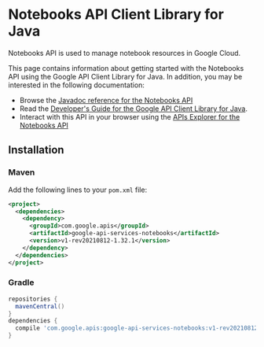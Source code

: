 # Notebooks API Client Library for Java

Notebooks API is used to manage notebook resources in Google Cloud.

This page contains information about getting started with the Notebooks API
using the Google API Client Library for Java. In addition, you may be interested
in the following documentation:

* Browse the [Javadoc reference for the Notebooks API][javadoc]
* Read the [Developer's Guide for the Google API Client Library for Java][google-api-client].
* Interact with this API in your browser using the [APIs Explorer for the Notebooks API][api-explorer]

## Installation

### Maven

Add the following lines to your `pom.xml` file:

```xml
<project>
  <dependencies>
    <dependency>
      <groupId>com.google.apis</groupId>
      <artifactId>google-api-services-notebooks</artifactId>
      <version>v1-rev20210812-1.32.1</version>
    </dependency>
  </dependencies>
</project>
```

### Gradle

```gradle
repositories {
  mavenCentral()
}
dependencies {
  compile 'com.google.apis:google-api-services-notebooks:v1-rev20210812-1.32.1'
}
```

[javadoc]: https://googleapis.dev/java/google-api-services-notebooks/latest/index.html
[google-api-client]: https://github.com/googleapis/google-api-java-client/
[api-explorer]: https://developers.google.com/apis-explorer/#p/notebooks/v1/
